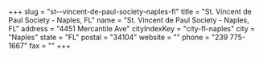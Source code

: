 +++
slug = "st--vincent-de-paul-society-naples-fl"
title = "St. Vincent de Paul Society - Naples, FL"
name = "St. Vincent de Paul Society - Naples, FL"
address = "4451 Mercantile Ave"
cityIndexKey = "city-fl-naples"
city = "Naples"
state = "FL"
postal = "34104"
website = ""
phone = "239 775-1667"
fax = ""
+++
